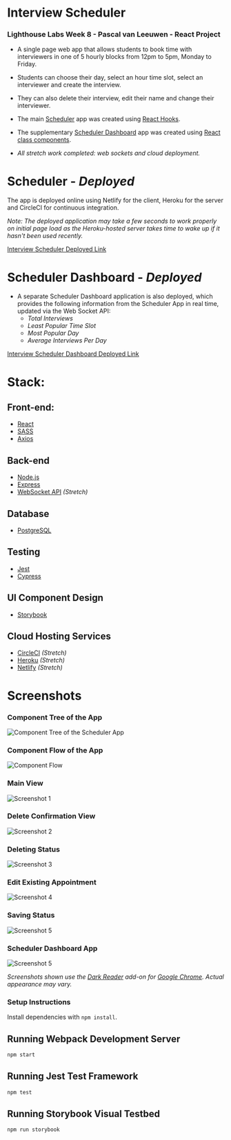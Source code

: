 # Interview Scheduler

### Lighthouse Labs Week 8 - Pascal van Leeuwen - React Project

- A single page web app that allows students to book time with interviewers in one of 5 hourly blocks from 12pm to 5pm, Monday to Friday.
- Students can choose their day, select an hour time slot, select an interviewer and create the interview.
- They can also delete their interview, edit their name and change their interviewer.
- The main [Scheduler](https://elegant-heisenberg-653b5a.netlify.com/) app was created using [React Hooks](https://reactjs.org/docs/hooks-intro.html).
- The supplementary [Scheduler Dashboard](https://naughty-yonath-3da90b.netlify.com/) app was created using [React class components](https://reactjs.org/docs/react-component.html).

- _All stretch work completed: web sockets and cloud deployment._

# Scheduler - _Deployed_

The app is deployed online using Netlify for the client, Heroku for the server and CircleCI for continuous integration.

_Note: The deployed application may take a few seconds to work properly on initial page load as the Heroku-hosted server takes time to wake up if it hasn't been used recently._

[Interview Scheduler Deployed Link](https://elegant-heisenberg-653b5a.netlify.com/)

# Scheduler Dashboard - _Deployed_

- A separate Scheduler Dashboard application is also deployed, which provides the following information from the Scheduler App in real time, updated via the Web Socket API:
  - _Total Interviews_
  - _Least Popular Time Slot_
  - _Most Popular Day_
  - _Average Interviews Per Day_

[Interview Scheduler Dashboard Deployed Link](https://naughty-yonath-3da90b.netlify.com/)

# Stack:

## Front-end:

- [React](https://reactjs.org/)
- [SASS](https://sass-lang.com/)
- [Axios](https://github.com/axios/axios)

## Back-end

- [Node.js](https://nodejs.org/)
- [Express](https://expressjs.com/)
- [WebSocket API](https://developer.mozilla.org/en-US/docs/Web/API/WebSockets_API) _(Stretch)_

## Database

- [PostgreSQL](https://www.postgresql.org/)

## Testing

- [Jest](https://jestjs.io/)
- [Cypress](https://www.cypress.io/)

## UI Component Design

- [Storybook](https://storybook.js.org/)

## Cloud Hosting Services

- [CircleCI](https://circleci.com/) _(Stretch)_
- [Heroku](https://www.heroku.com/) _(Stretch)_
- [Netlify](https://www.netlify.com/) _(Stretch)_

# Screenshots

### Component Tree of the App

![Component Tree of the Scheduler App](https://github.com/Commoddity/scheduler/blob/master/docs/scheduler-components.png)

### Component Flow of the App

![Component Flow](https://github.com/Commoddity/scheduler/blob/master/docs/scheduler-flow-chart.png)

### Main View

![Screenshot 1](https://github.com/Commoddity/scheduler/blob/master/docs/scheduler1.png)

### Delete Confirmation View

![Screenshot 2](https://github.com/Commoddity/scheduler/blob/master/docs/scheduler2.png)

### Deleting Status

![Screenshot 3](https://github.com/Commoddity/scheduler/blob/master/docs/scheduler3.png)

### Edit Existing Appointment

![Screenshot 4](https://github.com/Commoddity/scheduler/blob/master/docs/scheduler4.png)

### Saving Status

![Screenshot 5](https://github.com/Commoddity/scheduler/blob/master/docs/scheduler5.png)

### Scheduler Dashboard App

![Screenshot 5](https://github.com/Commoddity/scheduler/blob/master/docs/scheduler-dash.png)

_Screenshots shown use the [Dark Reader](https://chrome.google.com/webstore/detail/dark-reader/eimadpbcbfnmbkopoojfekhnkhdbieeh?hl=en) add-on for [Google Chrome](https://www.google.com/chrome/). Actual appearance may vary._

### Setup Instructions

Install dependencies with `npm install`.

## Running Webpack Development Server

```sh
npm start
```

## Running Jest Test Framework

```sh
npm test
```

## Running Storybook Visual Testbed

```sh
npm run storybook
```
